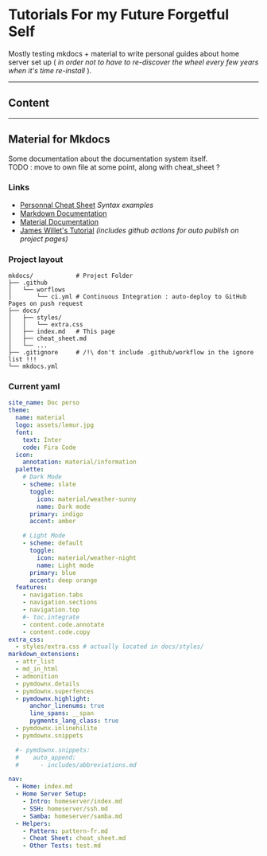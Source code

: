 # **T**utorials **F**or my **F**uture **F**orgetful **S**elf

Mostly testing mkdocs + material to write personal guides about home server set up ( *in order not to have to re-discover the wheel every few years when it's time re-install* ).

---

## Content



---

## Material for Mkdocs 
Some documentation about the documentation system itself.  
TODO : move to own file at some point, along with cheat_sheet ? 
### Links
* [Personnal Cheat Sheet](cheat_sheet.md) *Syntax examples* 
* [Markdown Documentation](https://python-markdown.github.io/extensions/)
* [Material Documentation](https://squidfunk.github.io/mkdocs-material/reference/)
* [James Willet's Tutorial](https://jameswillett.dev/getting-started-with-material-for-mkdocs/#introduction) *(includes github actions for auto publish on project pages)*

### Project layout

    mkdocs/            # Project Folder
    ├── .github
    │   └── worflows
    │       └── ci.yml # Continuous Integration : auto-deploy to GitHub Pages on push request
    ├── docs/
    │   ├── styles/
    │   │   └── extra.css
    │   ├── index.md   # This page
    │   ├── cheat_sheet.md
    │   └── ... 
    ├── .gitignore     # /!\ don't include .github/workflow in the ignore list !!!
    └── mkdocs.yml

### Current yaml
``` yaml title="yaml"
site_name: Doc perso
theme:
  name: material
  logo: assets/lemur.jpg
  font:
    text: Inter
    code: Fira Code
  icon:
    annotation: material/information
  palette:
    # Dark Mode
    - scheme: slate
      toggle:
        icon: material/weather-sunny
        name: Dark mode
      primary: indigo
      accent: amber

    # Light Mode
    - scheme: default
      toggle:
        icon: material/weather-night
        name: Light mode
      primary: blue
      accent: deep orange
  features:
    - navigation.tabs
    - navigation.sections
    - navigation.top
    #- toc.integrate
    - content.code.annotate
    - content.code.copy
extra_css:
  - styles/extra.css # actually located in docs/styles/
markdown_extensions:
  - attr_list
  - md_in_html
  - admonition
  - pymdownx.details      
  - pymdownx.superfences  
  - pymdownx.highlight:
      anchor_linenums: true
      line_spans: __span
      pygments_lang_class: true
  - pymdownx.inlinehilite
  - pymdownx.snippets

  #- pymdownx.snippets:
  #    auto_append:
  #      - includes/abbreviations.md

nav:
  - Home: index.md
  - Home Server Setup:
    - Intro: homeserver/index.md
    - SSH: homeserver/ssh.md
    - Samba: homeserver/samba.md
  - Helpers:
    - Pattern: pattern-fr.md
    - Cheat Sheet: cheat_sheet.md
    - Other Tests: test.md
```